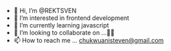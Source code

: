 - 👋 Hi, I’m @REKTSVEN
- 👀 I’m interested in frontend development
- 🌱 I’m currently learning javascript
- 💞️ I’m looking to collaborate on ...🤷‍♂️ 
- 📫 How to reach me ... chukwuanisteven@gmail.com

<!---
REKTSVEN/REKTSVEN is a ✨ special ✨ repository because its `README.md` (this file) appears on your GitHub profile.
You can click the Preview link to take a look at your changes.
--->

